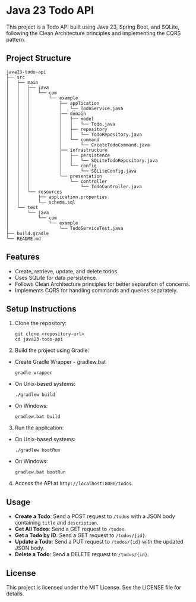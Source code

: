 # Java 23 Todo API

This project is a Todo API built using Java 23, Spring Boot, and SQLite, following the Clean Architecture principles and implementing the CQRS pattern.

## Project Structure

```
java23-todo-api
├── src
│   ├── main
│   │   ├── java
│   │   │   └── com
│   │   │       └── example
│   │   │           ├── application
│   │   │           │   └── TodoService.java
│   │   │           ├── domain
│   │   │           │   ├── model
│   │   │           │   │   └── Todo.java
│   │   │           │   ├── repository
│   │   │           │   │   └── TodoRepository.java
│   │   │           │   └── command
│   │   │           │       └── CreateTodoCommand.java
│   │   │           ├── infrastructure
│   │   │           │   ├── persistence
│   │   │           │   │   └── SQLiteTodoRepository.java
│   │   │           │   └── config
│   │   │           │       └── SQLiteConfig.java
│   │   │           └── presentation
│   │   │               └── controller
│   │   │                   └── TodoController.java
│   │   └── resources
│   │       ├── application.properties
│   │       └── schema.sql
│   └── test
│       └── java
│           └── com
│               └── example
│                   └── TodoServiceTest.java
├── build.gradle
└── README.md
```

## Features

- Create, retrieve, update, and delete todos.
- Uses SQLite for data persistence.
- Follows Clean Architecture principles for better separation of concerns.
- Implements CQRS for handling commands and queries separately.

## Setup Instructions

1. Clone the repository:
   ```
   git clone <repository-url>
   cd java23-todo-api
   ```

2. Build the project using Gradle:

- Create Gradle Wrapper - gradlew.bat
   ```
   gradle wrapper
   ```
   
- On Unix-based systems:
  ```
  ./gradlew build
  ```
- On Windows:
  ```
  gradlew.bat build
  ```

3. Run the application:
- On Unix-based systems:
  ```
  ./gradlew bootRun
  ```
- On Windows:
  ```
  gradlew.bat bootRun
  ```

4. Access the API at `http://localhost:8080/todos`.

## Usage

- **Create a Todo**: Send a POST request to `/todos` with a JSON body containing `title` and `description`.
- **Get All Todos**: Send a GET request to `/todos`.
- **Get a Todo by ID**: Send a GET request to `/todos/{id}`.
- **Update a Todo**: Send a PUT request to `/todos/{id}` with the updated JSON body.
- **Delete a Todo**: Send a DELETE request to `/todos/{id}`.

## License

This project is licensed under the MIT License. See the LICENSE file for details.